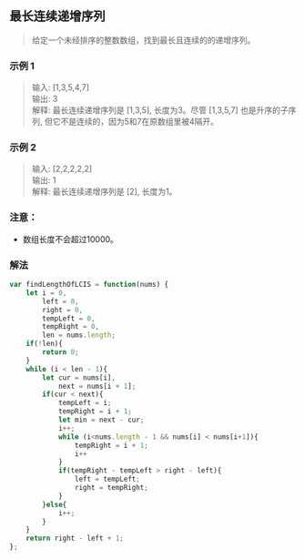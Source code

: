 
##  最长连续递增序列
> 给定一个未经排序的整数数组，找到最长且连续的的递增序列。      

### 示例 1
> 输入: [1,3,5,4,7]           
> 输出: 3         
> 解释: 最长连续递增序列是 [1,3,5], 长度为3。尽管 [1,3,5,7] 也是升序的子序列, 但它不是连续的，因为5和7在原数组里被4隔开。               

### 示例 2
> 输入: [2,2,2,2,2]           
> 输出: 1          
> 解释: 最长连续递增序列是 [2], 长度为1。          
   

### 注意：
+ 数组长度不会超过10000。

### 解法
```javascript 1.8
var findLengthOfLCIS = function(nums) {
    let i = 0,
        left = 0,
        right = 0,
        tempLeft = 0,
        tempRight = 0,
        len = nums.length;
    if(!len){
        return 0;
    }
    while (i < len - 1){
        let cur = nums[i],
            next = nums[i + 1];
        if(cur < next){
            tempLeft = i;
            tempRight = i + 1;
            let min = next - cur;
            i++;
            while (i<nums.length - 1 && nums[i] < nums[i+1]){
                tempRight = i + 1;
                i++
            }
            if(tempRight - tempLeft > right - left){
                left = tempLeft;
                right = tempRight;
            }
        }else{
            i++;
        }
    }
    return right - left + 1;
};
```
